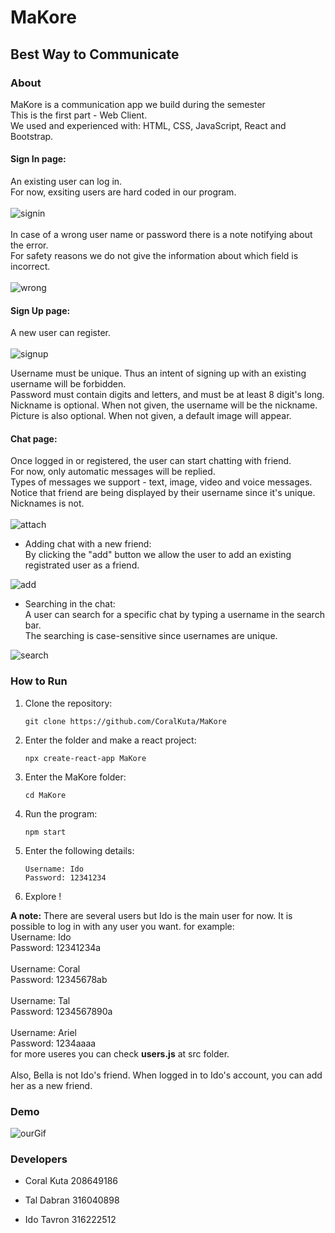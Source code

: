 # MaKore
## Best Way to Communicate

### About
MaKore is a communication app we build during the semester<br />
This is the first part - Web Client.<br />
We used and experienced with: HTML, CSS, JavaScript, React and Bootstrap.<br />

#### Sign In page:
An existing user can log in.<br />
For now, exsiting users are hard coded in our program.<br />
<br />
![signin](https://user-images.githubusercontent.com/90967892/164452725-c6b44047-79ee-4574-abfb-1dbcb88ecd80.jpg)<br />
<br />
In case of a wrong user name or password there is a note notifying about the error.<br />
For safety reasons we do not give the information about which field is incorrect.<br />
<br />
![wrong](https://user-images.githubusercontent.com/90967892/164452886-2eee7e94-8aa2-4346-acb6-445f9392e74c.jpg)<br />

#### Sign Up page:
A new user can register.<br />
<br />
![signup](https://user-images.githubusercontent.com/90967892/164452688-3818a90f-e764-47b8-99f7-fed8fe7ff71c.jpg)<br />

Username must be unique. Thus an intent of signing up with an existing username will be forbidden.<br />
Password must contain digits and letters, and must be at least 8 digit's long.<br />
Nickname is optional. When not given, the username will be the nickname.<br />
Picture is also optional. When not given, a default image will appear.<br />


#### Chat page:
Once logged in or registered, the user can start chatting with friend.<br />
For now, only automatic messages will be replied.<br />
Types of messages we support - text, image, video and voice messages.<br />
Notice that friend are being displayed by their username since it's unique. Nicknames is not.<br />
<br />
![attach](https://user-images.githubusercontent.com/90967892/164453020-b9d54872-12a5-4210-bb96-5d42e0b84293.jpg)<br />


- Adding chat with a new friend:<br />
By clicking the "add" button we allow the user to add an existing registrated user as a friend.<br />

![add](https://user-images.githubusercontent.com/90967892/164453051-a4c543b4-e3d6-493a-9bd5-445ab41b8719.jpg)<br />


- Searching in the chat:<br />
A user can search for a specific chat by typing a username in the search bar.<br />
The searching is case-sensitive since usernames are unique.<br />

![search](https://user-images.githubusercontent.com/90967892/164453207-d4c88789-04eb-4dcb-a22d-1f0a9522d70e.jpg)<br />



### How to Run
1. Clone the repository:
    ```
    git clone https://github.com/CoralKuta/MaKore
    ```
2. Enter the folder and make a react project:
    ```
    npx create-react-app MaKore
    ```
3. Enter the MaKore folder:
    ```
    cd MaKore
    ```
4. Run the program:
    ```
    npm start
    ```
5. Enter the following details:
    ```
    Username: Ido
    Password: 12341234
    ``` 
6. Explore !


**A note:** There are several users but Ido is the main user for now. It is possible to log in with any user you want. for example:
<br />
Username: Ido<br />
Password: 12341234a
<br />
<br />
Username: Coral<br />
Password: 12345678ab
<br />
<br />
Username: Tal<br />
Password: 1234567890a
<br />
<br />
Username: Ariel<br />
Password: 1234aaaa
<br />
for more useres you can check **users.js** at src folder.<br />
<br />
Also, Bella is not Ido's friend. When logged in to Ido's account, you can add her as a new friend. 

### Demo
![ourGif](https://user-images.githubusercontent.com/92373590/164725983-68a33597-394a-4502-9c54-5a60acf0fcfe.gif)

### Developers
- Coral Kuta 208649186
- Tal Dabran 316040898



- Ido Tavron 316222512

